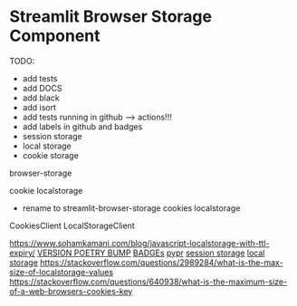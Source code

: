 
# Streamlit Browser Storage Component

TODO:
- add tests
- add DOCS
- add black
- add isort
- add tests running in github --> actions!!!
- add labels in github and badges
- session storage
- local storage
- cookie storage

browser-storage

cookie
localstorage

- rename to streamlit-browser-storage
    cookies
    localstorage

CookiesClient
LocalStorageClient

https://www.sohamkamani.com/blog/javascript-localstorage-with-ttl-expiry/
[VERSION POETRY BUMP](https://asciinema.org/a/237548)
[BADGEs](https://docs.github.com/en/actions/monitoring-and-troubleshooting-workflows/adding-a-workflow-status-badge)
[pypr](https://github.com/pypyr/pypyr)
[session storage](https://developer.mozilla.org/en-US/docs/Web/API/Window/sessionStorage)
[local storage](https://developer.mozilla.org/en-US/docs/Web/API/Storage/setItem)
https://stackoverflow.com/questions/2989284/what-is-the-max-size-of-localstorage-values
https://stackoverflow.com/questions/640938/what-is-the-maximum-size-of-a-web-browsers-cookies-key
